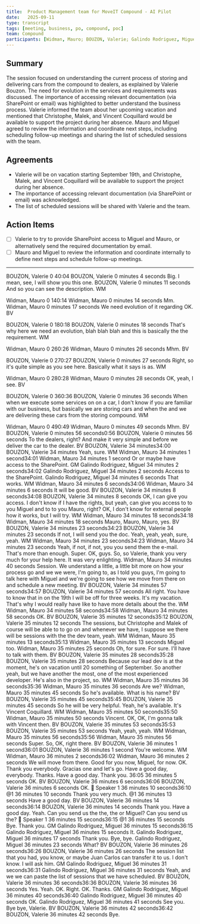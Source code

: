 ```yaml
---
title:  Product Management team for MoveIT Compound - AI Pilot
date:   2025-09-11
type: transcript
tags: [meeting, business, po, compound, poc]
team: Compound
participants: [Widman, Mauro; BOUZON, Valerie; Galindo Rodriguez, Miguel; Cambra, Troy; Iglesias, Luciano; SAOUZANET, Emmanuel; Moron Vidal, Elena]
---
```


## Summary
The session focused on understanding the current process of storing and delivering cars from the compound to dealers, as explained by Valerie Bouzon. The need for evolution in the services and requirements was discussed. The importance of accessing relevant documentation (via SharePoint or email) was highlighted to better understand the business process. Valerie informed the team about her upcoming vacation and mentioned that Christophe, Malek, and Vincent Coquillard would be available to support the project during her absence. Mauro and Miguel agreed to review the information and coordinate next steps, including scheduling follow-up meetings and sharing the list of scheduled sessions with the team.

## Agreements
- Valerie will be on vacation starting September 19th, and Christophe, Malek, and Vincent Coquillard will be available to support the project during her absence.
- The importance of accessing relevant documentation (via SharePoint or email) was acknowledged.
- The list of scheduled sessions will be shared with Valerie and the team.

## Action Items
- [ ] Valerie to try to provide SharePoint access to Miguel and Mauro, or alternatively send the required documentation by email.
- [ ] Mauro and Miguel to review the information and coordinate internally to define next steps and schedule follow-up meetings.

---

BOUZON, Valerie
0 40:04
BOUZON, Valerie 0 minutes 4 seconds
Big. I mean, see, I will show you this one.
BOUZON, Valerie 0 minutes 11 seconds
And so you can see the description.
WM

Widman, Mauro
0 140:14
Widman, Mauro 0 minutes 14 seconds
Mm.
Widman, Mauro 0 minutes 17 seconds
We need evolution of it regarding OK.
BV

BOUZON, Valerie
0 180:18
BOUZON, Valerie 0 minutes 18 seconds
That's why here we need an evolution, blah blah blah and this is basically the the requirement.
WM

Widman, Mauro
0 260:26
Widman, Mauro 0 minutes 26 seconds
Mhm.
BV

BOUZON, Valerie
0 270:27
BOUZON, Valerie 0 minutes 27 seconds
Right, so it's quite simple as you see here. Basically what it says is as.
WM

Widman, Mauro
0 280:28
Widman, Mauro 0 minutes 28 seconds
OK, yeah, I see.
BV

BOUZON, Valerie
0 360:36
BOUZON, Valerie 0 minutes 36 seconds
When when we execute some services on on a car, I don't know if you are familiar with our business, but basically we are storing cars and when the and we are delivering these cars from the storing compound.
WM

Widman, Mauro
0 490:49
Widman, Mauro 0 minutes 49 seconds
Mhm.
BV
BOUZON, Valerie
0 minutes 56 seconds0:56
BOUZON, Valerie 0 minutes 56 seconds
To the dealers, right? And make it very simple and before we deliver the car to the dealer.
BV
BOUZON, Valerie
34 minutes34:00
BOUZON, Valerie 34 minutes
Yeah, sure.
WM
Widman, Mauro
34 minutes 1 second34:01
Widman, Mauro 34 minutes 1 second
Or or maybe have access to the SharePoint.
GM
Galindo Rodriguez, Miguel
34 minutes 2 seconds34:02
Galindo Rodriguez, Miguel 34 minutes 2 seconds
Access to the SharePoint.
Galindo Rodriguez, Miguel 34 minutes 6 seconds
That works.
WM
Widman, Mauro
34 minutes 6 seconds34:06
Widman, Mauro 34 minutes 6 seconds
It will be good.
BV
BOUZON, Valerie
34 minutes 8 seconds34:08
BOUZON, Valerie 34 minutes 8 seconds
OK, I can give you access. I don't know if I have the rights, but yeah, can give you access to to you Miguel and to to you Mauro, right? OK, I don't know for external people how it works, but I will try.
WM
Widman, Mauro
34 minutes 18 seconds34:18
Widman, Mauro 34 minutes 18 seconds
Mauro, Mauro, Mauro, yes.
BV
BOUZON, Valerie
34 minutes 23 seconds34:23
BOUZON, Valerie 34 minutes 23 seconds
If not, I will send you the doc. Yeah, yeah, yeah, sure, yeah.
WM
Widman, Mauro
34 minutes 23 seconds34:23
Widman, Mauro 34 minutes 23 seconds
Yeah, if not, if not, you you send them the e-mail. That's more than enough. Super. OK, guys. So, so Valerie, thank you very much for your help here. It was very enlighting.
Widman, Mauro 34 minutes 40 seconds
Session. We understand a little, a little bit more on how your process go and we we were, I'm going to, as I told you guys, I'm going to talk here with Miguel and we're going to see how we move from there on and schedule a new meeting.
BV
BOUZON, Valerie
34 minutes 57 seconds34:57
BOUZON, Valerie 34 minutes 57 seconds
All right. You have to know that in on the 19th I will be off for three weeks. It's my vacation. That's why I would really have like to have more details about the the.
WM
Widman, Mauro
34 minutes 58 seconds34:58
Widman, Mauro 34 minutes 58 seconds
OK.
BV
BOUZON, Valerie
35 minutes 12 seconds35:12
BOUZON, Valerie 35 minutes 12 seconds
The sessions, but Christophe and Malek of course will be able to to go on and whenever we have, I suppose we there will be sessions with the the dev team, yeah.
WM
Widman, Mauro
35 minutes 13 seconds35:13
Widman, Mauro 35 minutes 13 seconds
Miguel too.
Widman, Mauro 35 minutes 25 seconds
Oh, for sure. For sure. I'll have to talk with them.
BV
BOUZON, Valerie
35 minutes 28 seconds35:28
BOUZON, Valerie 35 minutes 28 seconds
Because our lead dev is at the moment, he's on vacation until 20 something of September. So another yeah, but we have another the most, one of the most experienced developer. He's also in the project, so.
WM
Widman, Mauro
35 minutes 36 seconds35:36
Widman, Mauro 35 minutes 36 seconds
Are we?
Widman, Mauro 35 minutes 45 seconds
So he's available. What is his name?
BV
BOUZON, Valerie
35 minutes 45 seconds35:45
BOUZON, Valerie 35 minutes 45 seconds
So he will be very helpful. Yeah, he's available. It's Vincent Coquillard.
WM
Widman, Mauro
35 minutes 50 seconds35:50
Widman, Mauro 35 minutes 50 seconds
Vincent. OK, OK, I'm gonna talk with Vincent then.
BV
BOUZON, Valerie
35 minutes 53 seconds35:53
BOUZON, Valerie 35 minutes 53 seconds
Yeah, yeah, yeah.
WM
Widman, Mauro
35 minutes 56 seconds35:56
Widman, Mauro 35 minutes 56 seconds
Super. So, OK, right there.
BV
BOUZON, Valerie
36 minutes 1 second36:01
BOUZON, Valerie 36 minutes 1 second
You're welcome.
WM
Widman, Mauro
36 minutes 2 seconds36:02
Widman, Mauro 36 minutes 2 seconds
We will move from there. Good for you now, Miguel, for now. OK. Thank you everybody. Gracias one and let's go. Have a good day, everybody. Thanks. Have a good day. Thank you.
36:05
36 minutes 5 seconds
OK.
BV
BOUZON, Valerie
36 minutes 6 seconds36:06
BOUZON, Valerie 36 minutes 6 seconds
OK.

Speaker 1
36 minutes 10 seconds36:10
@1 36 minutes 10 seconds
Thank you very much.
@1 36 minutes 13 seconds
Have a good day.
BV
BOUZON, Valerie
36 minutes 14 seconds36:14
BOUZON, Valerie 36 minutes 14 seconds
Thank you. Have a good day. Yeah. Can you send us the the, the or Miguel? Can you send us the?

Speaker 1
36 minutes 15 seconds36:15
@1 36 minutes 15 seconds
Bye. Thank you.
GM
Galindo Rodriguez, Miguel
36 minutes 15 seconds36:15
Galindo Rodriguez, Miguel 36 minutes 15 seconds
It.
Galindo Rodriguez, Miguel 36 minutes 17 seconds
Thank you. Bye, bye.
Galindo Rodriguez, Miguel 36 minutes 23 seconds
What?
BV
BOUZON, Valerie
36 minutes 26 seconds36:26
BOUZON, Valerie 36 minutes 26 seconds
The session list that you had, you know, or maybe Juan Carlos can transfer it to us. I don't know. I will ask him.
GM
Galindo Rodriguez, Miguel
36 minutes 31 seconds36:31
Galindo Rodriguez, Miguel 36 minutes 31 seconds
Yeah, and we we can paste the list of sessions that we have scheduled.
BV
BOUZON, Valerie
36 minutes 36 seconds36:36
BOUZON, Valerie 36 minutes 36 seconds
Yes. Yeah. OK. Right. OK. Thanks.
GM
Galindo Rodriguez, Miguel
36 minutes 40 seconds36:40
Galindo Rodriguez, Miguel 36 minutes 40 seconds
OK.
Galindo Rodriguez, Miguel 36 minutes 41 seconds
See you. Bye bye, Valerie.
BV
BOUZON, Valerie
36 minutes 42 seconds36:42
BOUZON, Valerie 36 minutes 42 seconds
Bye.